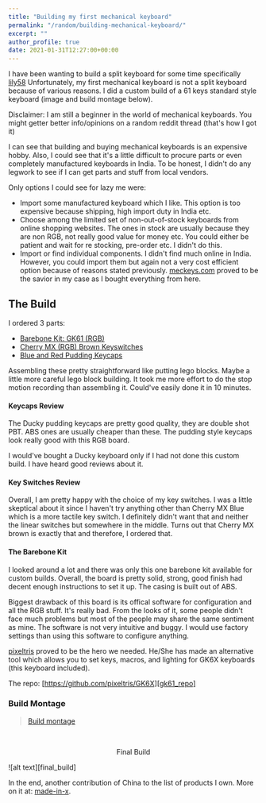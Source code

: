 ```yaml
---
title: "Building my first mechanical keyboard"
permalink: "/random/building-mechanical-keyboard/"
excerpt: ""
author_profile: true
date: 2021-01-31T12:27:00+00:00
---
```


I have been wanting to build a split keyboard for some time specifically
[lily58][lily58] Unfortunately, my first mechanical keyboard is not a split
keyboard because of various reasons. I did a custom build of a 61 keys standard
style keyboard (image and build montage below).

Disclaimer: I am still a beginner in the world of mechanical keyboards. You
might getter better info/opinions on a random reddit thread (that's how I got
it)

I can see that building and buying mechanical keyboards is an expensive hobby.
Also, I could see that it's a little difficult to procure parts or even
completely manufactured keyboards in India. To be honest, I didn't do any
legwork to see if I can get parts and stuff from local vendors.

Only options I could see for lazy me were:
- Import some manufactured keyboard which I like. This option is too expensive
  because shipping, high import duty in India etc.
- Choose among the limited set of non-out-of-stock keyboards from online
  shopping websites. The ones in stock are usually because they are non RGB,
  not really good value for money etc. You could either be patient and wait for
  re stocking, pre-order etc. I didn't do this.
- Import or find individual components. I didn't find much online in India.
  However, you could import them but again not a very cost efficient option
  because of reasons stated previously. [meckeys.com][meckeys] proved to be the
  savior in my case as I bought everything from here.

## The Build

I ordered 3 parts:

- [Barebone Kit: GK61 (RGB)][barebone_kit]
- [Cherry MX (RGB) Brown Keyswitches][keyswitches]
- [Blue and Red Pudding Keycaps][keycaps]

Assembling these pretty straightforward like putting lego blocks. Maybe a little
more careful lego block building. It took me more effort to do the stop motion
recording than assembling it. Could've easily done it in 10 minutes.

#### Keycaps Review

The Ducky pudding keycaps are pretty good quality, they are double shot PBT.
ABS ones are usually cheaper than these. The pudding style keycaps look really
good with this RGB board.

I would've bought a Ducky keyboard only if I had not done this custom
build. I have heard good reviews about it.

#### Key Switches Review

Overall, I am pretty happy with the choice of my key switches. I was a little
skeptical about it since I haven't try anything other than Cherry MX Blue which
is a more tactile key switch. I definitely didn't want that and neither the
linear switches but somewhere in the middle. Turns out that Cherry MX brown is
exactly that and therefore, I ordered that.

#### The Barebone Kit

I looked around a lot and there was only this one barebone kit available for
custom builds. Overall, the board is pretty solid, strong, good finish had
decent enough instructions to set it up. The casing is built out of ABS.

Biggest drawback of this board is its offical software for configuration and
all the RGB stuff. It's really bad. From the looks of it, some people didn't
face much problems but most of the people may share the same sentiment as mine.
The software is not very intuitive and buggy. I would use factory settings than
using this software to configure anything.

[pixeltris][pixeltris] proved to be the hero we needed. He/She has made an
alternative tool which allows you to set keys, macros, and lighting for GK6X
keyboards (this keyboard included).

The repo: [https://github.com/pixeltris/GK6X][gk61_repo]


### Build Montage

<blockquote class="imgur-embed-pub" lang="en" data-id="a/zpz6Dl4"  ><a href="//imgur.com/a/zpz6Dl4">Build montage</a></blockquote><script async src="//s.imgur.com/min/embed.js" charset="utf-8"></script>

<br>

<p style="text-align: center">Final Build</p>
![alt text][final_build]

In the end, another contribution of China to the list of products I own. More on it at: [made-in-x][made-in-x].


[final_build]: /assets/images/final_build.jpg
[lily58]: https://github.com/kata0510/Lily58
[barebone_kit]: https://www.meckeys.com/shop/keyboard/60-keyboard/gk61-barebone-kit/
[keycaps]: https://www.meckeys.com/shop/accessories/keyboard-accessories/keycaps/ducky-blue-and-red-pudding-keycaps/
[keyswitches]: https://www.meckeys.com/shop/accessories/keyboard-accessories/key-switches/cherry-mx-rgb-switch/
[meckeys]: https://www.meckeys.com/
[pixeltris]: https://github.com/pixeltris
[gk61_repo]: https://github.com/pixeltris/GK6X
[made-in-x]: https://vipul.xyz/2020/10/made-in-x
